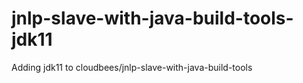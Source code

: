 # jnlp-slave-with-java-build-tools-jdk11
Adding jdk11 to cloudbees/jnlp-slave-with-java-build-tools
